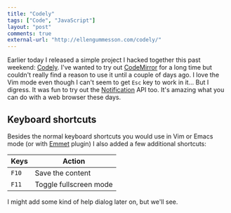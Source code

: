 ```yaml
---
title: "Codely"
tags: ["Code", "JavaScript"]
layout: "post"
comments: true
external-url: "http://ellengummesson.com/codely/"
---
```


Earlier today I released a simple project I hacked together this past weekend: [Codely](https://github.com/gummesson/codely). I've wanted to try out [CodeMirror](http://codemirror.net/) for a long time but couldn't really find a reason to use it until a couple of days ago. I love the Vim mode even though I can't seem to get `Esc` key to work in it... But I digress. It was fun to try out the [Notification](http://www.w3.org/TR/2013/WD-notifications-20130912/) API too. It's amazing what you can do with a web browser these days.

## Keyboard shortcuts

Besides the normal keyboard shortcuts you would use in Vim or Emacs mode (or with [Emmet](https://github.com/emmetio/codemirror) plugin) I also added a few additional shortcuts:

| Keys  | Action                 |
|-------|------------------------|
| `F10` | Save the content       |
| `F11` | Toggle fullscreen mode |

I might add some kind of help dialog later on, but we'll see.
